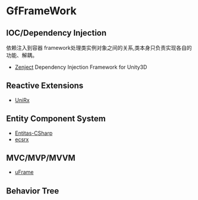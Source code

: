# GfFrameWork

## IOC/Dependency Injection
依赖注入到容器
framework处理类实例对象之间的关系,类本身只负责实现各自的功能、解耦。

* [Zenject](https://github.com/modesttree/Zenject) Dependency Injection Framework for Unity3D

## Reactive Extensions

* [UniRx](https://github.com/neuecc/UniRx)

## Entity Component System

* [Entitas-CSharp](https://github.com/sschmid/Entitas-CSharp)
* [ecsrx](https://github.com/grofit/ecsrx)

## MVC/MVP/MVVM

* [uFrame](https://github.com/uFrame/uFrame.Complete)

## Behavior Tree

